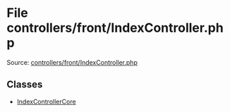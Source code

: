 File controllers/front/IndexController.php
=========

Source: [controllers/front/IndexController.php](https://github.com/PrestaShop/PrestaShop/blob/1.6.0.8/controllers/front/IndexController.php)


Classes
-------

* [IndexControllerCore](class.IndexControllerCore.md)

